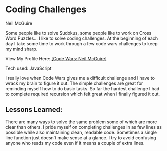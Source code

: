 <h1>Coding Challenges</h1>
<span>Neil McGuire</span>


<p>Some people like to solve Sudokus, some people like to work on Cross Word Puzzles... I like to solve coding challenges. At the beginning of each day I take some time to work through a few code wars challenges to keep my mind sharp.</p>


<p>View My Profile Here: <a href="https://www.codewars.com/users/neilmcgu">[Code Wars: Neil McGuire]</a></p>



<span>Tech used: JavaScript </span>


<p>I really love when Code Wars gives me a difficult challenge and I have to wrack my brain to figure it out. The simple challenges are great for reminding myself how to do basic tasks. So far the hardest challenge I had to complete required recursion which felt great when I finally figured it out.</p>


<h2>Lessons Learned:</h2>


<p>There are many ways to solve the same problem some of which are more clear than others. I pride myself on completing challenges in as few lines as possible while also maintaining clean, readable code. Sometimes a single line function just doesn't make sense at a glance. I try to avoid confusing anyone who reads my code even if it means a couple of extra lines.</p>

